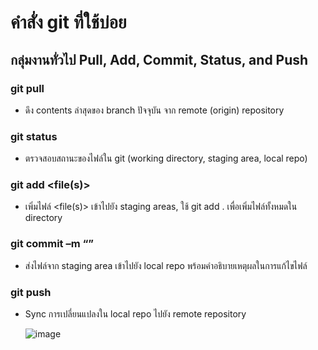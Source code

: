 # คำสั่ง git ที่ใช้บ่อย

## กลุ่มงานทั่วไป Pull, Add, Commit, Status, and Push

### git pull
- ดึง contents ล่าสุดของ branch ปัจจุบัน จาก remote (origin) repository   

### git status
- ตรวจสอบสถานะของไฟล์ใน git (working directory, staging area, local repo)

### git add <file(s)>
- เพิ่มไฟล์ <file(s)> เข้าไปยัง staging areas, ใช้ git add .  เพื่อเพิ่มไฟล์ทั้งหมดใน directory

### git commit –m “<commit messages>” 
- ส่งไฟล์จาก staging area เข้าไปยัง local repo พร้อมคำอธิบายเหตุผลในการแก้ไขไฟล์

### git push
- Sync การเปลี่ยนแปลงใน local repo ไปยัง remote repository

  ![image](https://user-images.githubusercontent.com/567256/137286270-bd06980a-e69d-4951-8c56-3c4fb9de4fc9.png)
